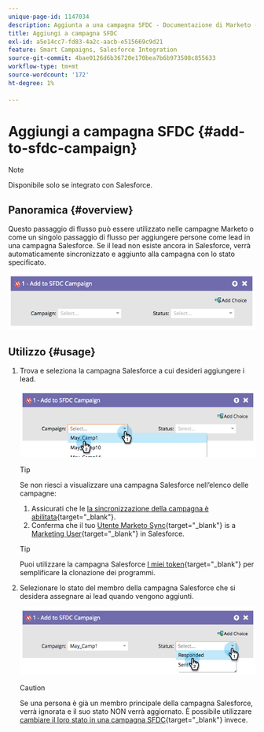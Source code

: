 ```yaml
---
unique-page-id: 1147034
description: Aggiunta a una campagna SFDC - Documentazione di Marketo - Documentazione del prodotto
title: Aggiungi a campagna SFDC
exl-id: a5e14cc7-fd83-4a2c-aacb-e515669c9d21
feature: Smart Campaigns, Salesforce Integration
source-git-commit: 4bae0126d6b36720e170bea7b6b973508c855633
workflow-type: tm+mt
source-wordcount: '172'
ht-degree: 1%

---
```


# Aggiungi a campagna SFDC {#add-to-sfdc-campaign}

>[!NOTE]
>
>Disponibile solo se integrato con Salesforce.

## Panoramica {#overview}

Questo passaggio di flusso può essere utilizzato nelle campagne Marketo o come un singolo passaggio di flusso per aggiungere persone come lead in una campagna Salesforce. Se il lead non esiste ancora in Salesforce, verrà automaticamente sincronizzato e aggiunto alla campagna con lo stato specificato.

![](assets/image2014-9-22-15-3a43-3a36.png)

## Utilizzo {#usage}

1. Trova e seleziona la campagna Salesforce a cui desideri aggiungere i lead.

   ![](assets/image2014-9-22-15-3a43-3a45.png)

   >[!TIP]
   >
   >Se non riesci a visualizzare una campagna Salesforce nell’elenco delle campagne:
   >
   >  1. Assicurati che le [la sincronizzazione della campagna è abilitata](/help/marketo/product-docs/crm-sync/salesforce-sync/setup/optional-steps/enable-disable-campaign-sync.md){target="_blank"}.
   >  1. Conferma che il tuo [Utente Marketo Sync](/help/marketo/product-docs/crm-sync/salesforce-sync/setup/enterprise-unlimited-edition/step-2-of-3-create-a-salesforce-user-for-marketo-enterprise-unlimited.md){target="_blank"} is a [Marketing User](/help/marketo/product-docs/crm-sync/salesforce-sync/setup/optional-steps/enable-disable-campaign-sync/make-marketo-sync-user-a-marketing-user.md){target="_blank"} in Salesforce.

   >[!TIP]
   >
   >Puoi utilizzare la campagna Salesforce [I miei token](/help/marketo/product-docs/core-marketo-concepts/programs/tokens/managing-my-tokens.md){target="_blank"} per semplificare la clonazione dei programmi.

1. Selezionare lo stato del membro della campagna Salesforce che si desidera assegnare ai lead quando vengono aggiunti.

   ![](assets/image2014-9-22-15-3a45-3a2.png)

   >[!CAUTION]
   >
   >Se una persona è già un membro principale della campagna Salesforce, verrà ignorata e il suo stato NON verrà aggiornato. È possibile utilizzare [cambiare il loro stato in una campagna SFDC](/help/marketo/product-docs/core-marketo-concepts/smart-campaigns/salesforce-flow-actions/change-status-in-sfdc-campaign.md){target="_blank"} invece.
